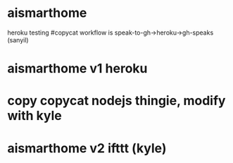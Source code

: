 # aismarthome
heroku testing
#copycat workflow is speak-to-gh->heroku->gh-speaks (sanyil)
# aismarthome v1 heroku
# copy copycat nodejs thingie, modify with kyle
# aismarthome v2 ifttt (kyle)
